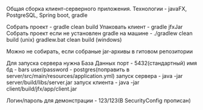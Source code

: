 Общая сборка клиент-серверного приложения. 
Технологии - javaFX, PostgreSQL, Spring boot, gradle 

Собрать проект - gradle clean build 
Упаковать клиент - gradle jfxJar
Собрать проект если не установлен gradle на машине - ./gradlew clean build (unix)
gradlew.bat clean build (windows)

Можно не собирать, если собраные jar-архивы в гитовом репозитории


Для запуска сервера нужна База Данных 
порт - 5432(стандартный)
имя бд - bars
user/password - postgres(поправить в server/src/main/resources/application.yml)
запуск сервера - java -jar server/build/libs/server.jar
запуск клиента - java -jar client/build/jfx/app/client.jar

Логин/пароль для демонстрации - 123/123(В SecurityConfig прописан)

